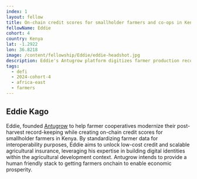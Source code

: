 ```yaml
---
index: 1
layout: fellow
title: On-chain credit scores for smallholder farmers and co-ops in Kenya
fellowName: Eddie
cohort: 4
country: Kenya
lat: -1.2922
lon: 36.8218
image: /content/fellowship/Eddie/eddie-headshot.jpg
description: Eddie's Antugrow platform digitizes farmer production records and farm metadata to create reputation scores on-chain, with a goal to access to affordable working capital for smallholder farmers and cooperatives in Kenya
tags:
  - defi
  - 2024-cohort-4
  - africa-east
  - farmers
---
```


## Eddie Kago

Eddie, founded [Antugrow](https://antugrow.com/) to help farmer cooperatives modernize their post-harvest record-keeping while creating on-chain credit scores for smallholder farmers in Kenya. By standardizing farmer data for interoperability purposes, Eddie aims to unlock low-cost credit and scalable agricultural insurance, leveraging his expertise in building digital identities within the agricultural development context. Antugrow intends to provide a human friendly stack to getting farmers onchain to enable economic prosperity.
